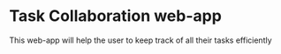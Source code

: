 # Task Collaboration web-app

This web-app will help the user to keep track of all their tasks efficiently

